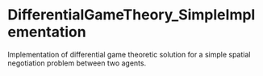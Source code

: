 # DifferentialGameTheory_SimpleImplementation
Implementation of differential game theoretic solution for a simple spatial negotiation problem between two agents.
